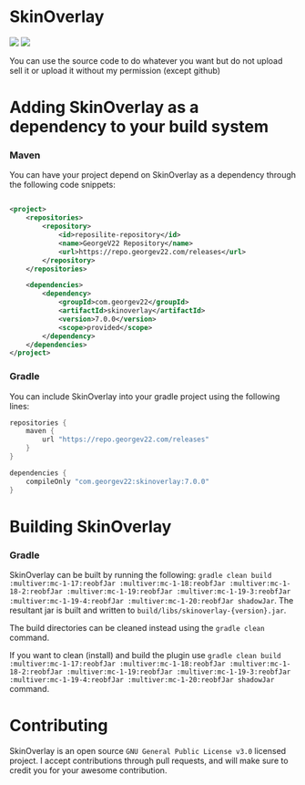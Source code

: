 # SkinOverlay
[![](https://img.shields.io/github/v/release/GeorgeV220/SkinOverlay?label=LATEST%20VERSION&style=for-the-badge)](https://github.com/GeorgeV220/SkinOverlay/releases/latest)
[![](https://img.shields.io/github/downloads/GeorgeV220/SkinOverlay/total?style=for-the-badge)](https://github.com/GeorgeV220/SkinOverlay/releases)

You can use the source code to do whatever you want but do not upload sell it or upload it without my permission (except
github)

# Adding SkinOverlay as a dependency to your build system

### Maven

You can have your project depend on SkinOverlay as a dependency through the following code snippets:

```xml

<project>
    <repositories>
        <repository>
            <id>reposilite-repository</id>
            <name>GeorgeV22 Repository</name>
            <url>https://repo.georgev22.com/releases</url>
        </repository>
    </repositories>

    <dependencies>
        <dependency>
            <groupId>com.georgev22</groupId>
            <artifactId>skinoverlay</artifactId>
            <version>7.0.0</version>
            <scope>provided</scope>
        </dependency>
    </dependencies>
</project>
```

### Gradle

You can include SkinOverlay into your gradle project using the following lines:

```groovy
repositories {
    maven {
        url "https://repo.georgev22.com/releases"
    }
}

dependencies {
    compileOnly "com.georgev22:skinoverlay:7.0.0"
}
```

# Building SkinOverlay

### Gradle
SkinOverlay can be built by running the following: `gradle clean build :multiver:mc-1-17:reobfJar :multiver:mc-1-18:reobfJar :multiver:mc-1-18-2:reobfJar :multiver:mc-1-19:reobfJar :multiver:mc-1-19-3:reobfJar :multiver:mc-1-19-4:reobfJar :multiver:mc-1-20:reobfJar shadowJar`. The resultant jar is built and written
to `build/libs/skinoverlay-{version}.jar`.

The build directories can be cleaned instead using the `gradle clean` command.

If you want to clean (install) and build the plugin use `gradle clean build :multiver:mc-1-17:reobfJar :multiver:mc-1-18:reobfJar :multiver:mc-1-18-2:reobfJar :multiver:mc-1-19:reobfJar :multiver:mc-1-19-3:reobfJar :multiver:mc-1-19-4:reobfJar :multiver:mc-1-20:reobfJar shadowJar` command.

# Contributing

SkinOverlay is an open source `GNU General Public License v3.0` licensed project. I accept contributions through pull
requests, and will make sure to credit you for your awesome contribution.
